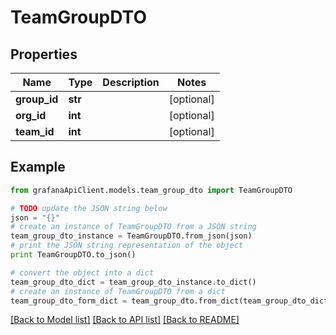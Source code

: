 # TeamGroupDTO


## Properties
Name | Type | Description | Notes
------------ | ------------- | ------------- | -------------
**group_id** | **str** |  | [optional] 
**org_id** | **int** |  | [optional] 
**team_id** | **int** |  | [optional] 

## Example

```python
from grafanaApiClient.models.team_group_dto import TeamGroupDTO

# TODO update the JSON string below
json = "{}"
# create an instance of TeamGroupDTO from a JSON string
team_group_dto_instance = TeamGroupDTO.from_json(json)
# print the JSON string representation of the object
print TeamGroupDTO.to_json()

# convert the object into a dict
team_group_dto_dict = team_group_dto_instance.to_dict()
# create an instance of TeamGroupDTO from a dict
team_group_dto_form_dict = team_group_dto.from_dict(team_group_dto_dict)
```
[[Back to Model list]](../README.md#documentation-for-models) [[Back to API list]](../README.md#documentation-for-api-endpoints) [[Back to README]](../README.md)


